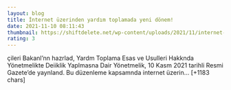 ```yaml
--- 
layout: blog
title: İnternet üzerinden yardım toplamada yeni dönem!
date: 2021-11-10 08:11:43
thumbnail: https://shiftdelete.net/wp-content/uploads/2021/11/internet-yardim-toplama.jpg
rating: 3
---
```

çileri Bakanl’nn hazrlad, Yardm Toplama Esas ve Usulleri Hakknda Yönetmelikte Deiiklik Yaplmasna Dair Yönetmelik, 10 Kasm 2021 tarihli Resmi Gazete’de yaynland. Bu düzenleme kapsamnda internet üzerin… [+1183 chars]
